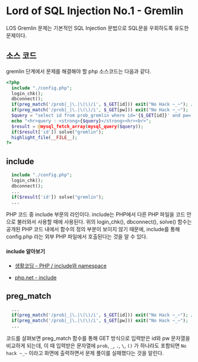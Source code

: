 # Lord of SQL Injection No.1 - Gremlin

LOS Gremlin 문제는 기본적인 SQL Injection 문법으로 SQL문을 우회하도록 유도한 문제이다.

## 소스 코드

gremlin 단계에서 문제를 해결해야 할 php 소스코드는 다음과 같다.
```php
<?php
  include "./config.php";
  login_chk();
  dbconnect();
  if(preg_match('/prob|_|\.|\(\)/i', $_GET[id])) exit("No Hack ~_~"); // do not try to attack another table, database!
  if(preg_match('/prob|_|\.|\(\)/i', $_GET[pw])) exit("No Hack ~_~");
  $query = "select id from prob_gremlin where id='{$_GET[id]}' and pw='{$_GET[pw]}'";
  echo "<hr>query : <strong>{$query}</strong><hr><br>";
  $result = @mysql_fetch_array(mysql_query($query));
  if($result['id']) solve("gremlin");
  highlight_file(__FILE__);
?>
```
## include
```php
  include "./config.php";
  login_chk();
  dbconnect();
  ...
  if($result['id']) solve("gremlin");
  ...
```
PHP 코드 중 include 부문의 라인이다.
include는 PHP에서 다른 PHP 파일을 코드 안으로 불러와서 사용할 때에 사용된다.
위의 login_chk(), dbconnect(), solve() 함수는 공개된 PHP 코드 내에서 함수의 정의 부분이 보이지 않기 때문에, include를 통해 config.php 라는 외부 PHP 파일에서 호출된다는 것을 알 수 있다.

#### include 알아보기

* [생활코딩 - PHP / include와 namespace](https://opentutorials.org/course/62/5138)

* [php.net - include](http://php.net/manual/kr/function.include.php)

## preg_match
```php
  ...
  if(preg_match('/prob|_|\.|\(\)/i', $_GET[id])) exit("No Hack ~_~"); // do not try to attack another table, database!
  if(preg_match('/prob|_|\.|\(\)/i', $_GET[pw])) exit("No Hack ~_~");
  ...
```
코드를 살펴보면 preg_match 함수를 통해 GET 방식으로 입력받은 id와 pw 문자열을 비교하게 되는데, 이 때 입력받은 문자열에 `prob`, `_`, `.`, `\`, `()` 가 하나라도 포함되면 `No hack ~_~` 이라고 화면에 출력하면서 문제 풀이를 실패했다는 것을 알린다.